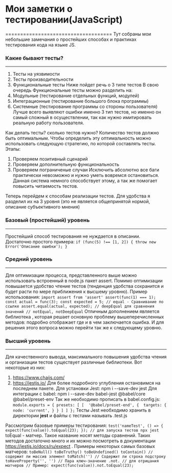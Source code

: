 # Мои заметки о тестировании(JavaScript)
====================================
Тут собраны мои небольшие замечания о простейших способах и практиках тестирования кода на языке JS.

### Какие бывают тесты?
------------------------------------
1. Тесты на уязвимости
2. Тесты производительности
3. Функциональные тесты
Ниже пойдет речь о 3 типе тестов
В свою очередь Функциональные тесты можно разделить на:
  1. Модульные (тестирование отдельных функций, модулей)
  2. Интеграционные (тестирование большого блока программы)
  3. Системные (тестирование программы со стороны пользователя)
Лучше всего выявляют ошибки именно 3 тип тестов, но именно он самый сложный в осуществлении, так как нужно имитировать реальную работу пользователя.

Как делать тесты? сколько тестов нужно?
Количество тестов должно быть оптимальным. Чтобы определить эту оптимальность можно использовать следующую стратегию, по которой составлять тесты. Этапы:
1. Проверяем позитивный сценарий
2. Проверяем дополнительную функциональность
3. Проверяем пограниченые случаи
Исключить абсолютно все баги практически невозможно и нужно уметь вовремся остановиться. Данная система немного способствует этому, а так же помогает повысить читаемость тестов. 

Теперь перейдем к способам реализации тестов. Для удобства я разделил их на 3 уровня (это не является общепринятой нормой, описание субъективного мнения)

### Базовый (простейший) уровень
------------------------------------
Простейший способ тестирования не нуждается в описании. Достаточно простого примера:
`
if (func(5) !== [1, 2]) {
  throw new Error('Описание ошибки');
}
`
### Средний уровень
------------------------------------
Для оптимизации процесса, представленного выше можно использовать встроенный в node.js пакет assert.
Помимо оптимизации повышается удобство чтение тестов (тенденция удобства сохранится и будет расти по мере приближения к высшему уровню).
Пример использования:
`
import assert from 'assert'
assert(func(1) === 1);
const actual = func(3);
const expected = 5;
// equal - Сравнивание по ссылке
assert.equal(actual, expected);
// deepEqual для сравнения значений
// notEqual, notDeepEqual
`
Отличным дополнением является библиотека <power-assets>, которая решает основную проблему вышеперечисленных методов: <power-assets> подробно отображает где и в чем заключается ошибка.
И для решения этого вопроса можно перейти так же к следующему уровню.

### Высший уровень
------------------------------------
Для качественного вывода, максимального повышения удобства чтения и организации тестов существует различные библиотеки. 
Вот некоторые из них:
1. https://www.chaijs.com/
2. https://jestjs.io/
Для более подробного углубления остановимся на последнем пакете.
Для установки Jest: npm i --save-dev jest
Для интеграции с babel: npm i --save-dev babel-jest @babel/core @babel/preset-env
Так же необходимо прописать в babel.config.js:
`
module.exports = {
  presets: [
    [ 
      '@babel/preset-end',
      { 
        targets: {
          node: 'current',
        }
      }
    ]
  ]
};
`
Тесты Jest необходимо хранить в директории __jest__ и файлы с тестами называть <name>.test.js

Рассмотрим базовые примеры тестирования:
`
test('nameTest', () => {
  expect(func(value)).toEqual(23);
});
// для запуска тестов npx jest
`
toEqual - матчер. Такое название носят методы сравнений. Таких методов достаточно много и их можно посмотреть в документации https://jestjs.io/docs/ru/expect .
Примеры некоторых самых базовых матчеров:
`
toBeNull()
toBeTruthy()
toBeUndefined()
toContain() // содержит ли массив элемент
toMatch('') // Содержит ли строка подстроку
toHaveProperty('', '') // Пара ключ-значение
.not. // для отрицания матчеров
// Пример:
expect(func(value)).not.toEqual(23);
`